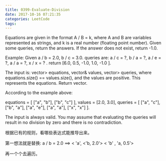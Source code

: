 ```yaml
---
title: 0399-Evaluate-Division
date: 2017-10-16 07:21:35
categories: LeetCode
tags:
---
```


Equations are given in the format A / B = k, where A and B are variables represented as strings, and k is a real number (floating point number). Given some queries, return the answers. If the answer does not exist, return -1.0.

Example:
Given a / b = 2.0, b / c = 3.0. 
queries are: a / c = ?, b / a = ?, a / e = ?, a / a = ?, x / x = ? . 
return [6.0, 0.5, -1.0, 1.0, -1.0 ].

The input is: vector> equations, vector& values, vector> queries, where equations.size() == values.size(), and the values are positive. This represents the equations. Return vector.

According to the example above:

equations = [ ["a", "b"], ["b", "c"] ],
values = [2.0, 3.0],
queries = [ ["a", "c"], ["b", "a"], ["a", "e"], ["a", "a"], ["x", "x"] ].


The input is always valid. You may assume that evaluating the queries will result in no division by zero and there is no contradiction.



根据已有的规则，看哪些表达式能推导出来。



第一想法就是替换: a / b = 2.0 ==> < 'a', <'b, 2.0'>    < 'b' , 'a, 0.5'>

再一个个去遍历。
